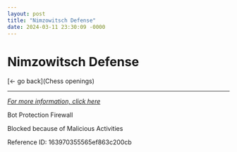 ```yaml
---
layout: post
title: "Nimzowitsch Defense"
date: 2024-03-11 23:30:09 -0000
---
```

Nimzowitsch Defense
==============

[<- go back](Chess openings)
***
*[For more information, click here](https://www.thechesswebsite.com/nimzowitsch-defense/)*

Bot Protection Firewall

Blocked because of Malicious Activities

Reference ID: 163970355565ef863c200cb

